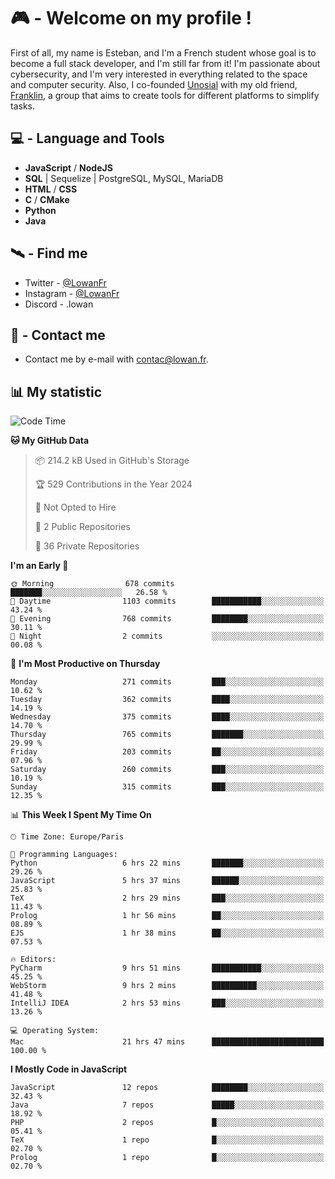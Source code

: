 # 🎮 - Welcome on my profile !
First of all, my name is Esteban, and I'm a French student whose goal is to become a full stack developer, and I'm still far from it!
I'm passionate about cybersecurity, and I'm very interested in everything related to the space and computer security.
Also, I co-founded [Unosial](https://github.com/Unosial) with my old friend, [Franklin](https://github.com/AbaFranklin/), a group that aims to create tools for different platforms to simplify tasks. 



## 💻 - Language and Tools
- **JavaScript** / **NodeJS**
- **SQL** | Sequelize | PostgreSQL, MySQL, MariaDB
- **HTML** / **CSS**
- **C** / **CMake**
- **Python**
- **Java**

## 🛰️ - Find me

 - Twitter - [@LowanFr](https://twitter.com/LowanFr/)
 - Instagram - [@LowanFr](https://instagram.com/LowanFr)
 - Discord -  .lowan
 
## 📡 - Contact me
 - Contact me by e-mail with [contac@lowan.fr](mailto:contact@lowan.fr).

## 📊 My statistic
<!--START_SECTION:waka-->
![Code Time](http://img.shields.io/badge/Code%20Time-1%2C040%20hrs%2045%20mins-blue)

**🐱 My GitHub Data** 

> 📦 214.2 kB Used in GitHub's Storage 
 > 
> 🏆 529 Contributions in the Year 2024
 > 
> 🚫 Not Opted to Hire
 > 
> 📜 2 Public Repositories 
 > 
> 🔑 36 Private Repositories 
 > 
**I'm an Early 🐤** 

```text
🌞 Morning                678 commits         ███████░░░░░░░░░░░░░░░░░░   26.58 % 
🌆 Daytime                1103 commits        ███████████░░░░░░░░░░░░░░   43.24 % 
🌃 Evening                768 commits         ████████░░░░░░░░░░░░░░░░░   30.11 % 
🌙 Night                  2 commits           ░░░░░░░░░░░░░░░░░░░░░░░░░   00.08 % 
```
📅 **I'm Most Productive on Thursday** 

```text
Monday                   271 commits         ███░░░░░░░░░░░░░░░░░░░░░░   10.62 % 
Tuesday                  362 commits         ████░░░░░░░░░░░░░░░░░░░░░   14.19 % 
Wednesday                375 commits         ████░░░░░░░░░░░░░░░░░░░░░   14.70 % 
Thursday                 765 commits         ███████░░░░░░░░░░░░░░░░░░   29.99 % 
Friday                   203 commits         ██░░░░░░░░░░░░░░░░░░░░░░░   07.96 % 
Saturday                 260 commits         ███░░░░░░░░░░░░░░░░░░░░░░   10.19 % 
Sunday                   315 commits         ███░░░░░░░░░░░░░░░░░░░░░░   12.35 % 
```


📊 **This Week I Spent My Time On** 

```text
🕑︎ Time Zone: Europe/Paris

💬 Programming Languages: 
Python                   6 hrs 22 mins       ███████░░░░░░░░░░░░░░░░░░   29.26 % 
JavaScript               5 hrs 37 mins       ██████░░░░░░░░░░░░░░░░░░░   25.83 % 
TeX                      2 hrs 29 mins       ███░░░░░░░░░░░░░░░░░░░░░░   11.43 % 
Prolog                   1 hr 56 mins        ██░░░░░░░░░░░░░░░░░░░░░░░   08.89 % 
EJS                      1 hr 38 mins        ██░░░░░░░░░░░░░░░░░░░░░░░   07.53 % 

🔥 Editors: 
PyCharm                  9 hrs 51 mins       ███████████░░░░░░░░░░░░░░   45.25 % 
WebStorm                 9 hrs 2 mins        ██████████░░░░░░░░░░░░░░░   41.48 % 
IntelliJ IDEA            2 hrs 53 mins       ███░░░░░░░░░░░░░░░░░░░░░░   13.26 % 

💻 Operating System: 
Mac                      21 hrs 47 mins      █████████████████████████   100.00 % 
```

**I Mostly Code in JavaScript** 

```text
JavaScript               12 repos            ████████░░░░░░░░░░░░░░░░░   32.43 % 
Java                     7 repos             █████░░░░░░░░░░░░░░░░░░░░   18.92 % 
PHP                      2 repos             █░░░░░░░░░░░░░░░░░░░░░░░░   05.41 % 
TeX                      1 repo              █░░░░░░░░░░░░░░░░░░░░░░░░   02.70 % 
Prolog                   1 repo              █░░░░░░░░░░░░░░░░░░░░░░░░   02.70 % 
```




<!--END_SECTION:waka-->
